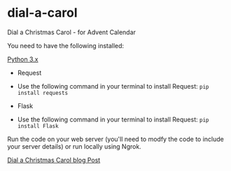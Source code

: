 # dial-a-carol
Dial a Christmas Carol - for Advent Calendar

You need to have the following installed:

[Python 3.x](https://www.python.org/downloads/)
* Request 
- Use the following command in your terminal to install Request: `pip install requests` 
* Flask
- Use the following command in your terminal to install Request: `pip install Flask`

Run the code on your web server (you'll need to modfy the code to include your server details) or run locally using Ngrok.

[Dial a Christmas Carol blog Post](https://www.nexmo.com/blog/2018/11/29/dial-a-christmas-carol-with-nexmo-and-python-dr/)
